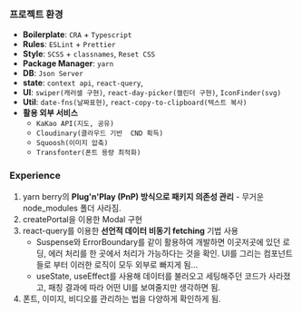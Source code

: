 ### 프로젝트 환경

- **Boilerplate**: `CRA` + `Typescript`
- **Rules**: `ESLint` + `Prettier`
- **Style**: `SCSS` + `classnames`, `Reset CSS`
- **Package Manager**: `yarn`
- **DB**: `Json Server`
- **state**: `context api`, `react-query`,
- **UI**: `swiper(캐러셀 구현)`, `react-day-picker(캘린더 구현)`, `IconFinder(svg)`
- **Util**: `date-fns(날짜표현)`, `react-copy-to-clipboard(텍스트 복사)`
- **활용 외부 서비스**
    - `KaKao API(지도, 공유)`
    - `Cloudinary(클라우드 기반  CND 획득)`
    - `Squoosh(이미지 압축)`
    - `Transfonter(폰트 용량 최적화)`

### Experience

1. yarn berry의 **Plug'n'Play (PnP) 방식으로 패키지 의존성 관리** - 무거운 node_modules 폴더 사라짐.
1. createPortal을 이용한 Modal 구현
1. react-query를 이용한 **선언적 데이터 비동기 fetching** 기법 사용
    - Suspense와 ErrorBoundary를 같이 활용하여 개발하면 이곳저곳에 있던 로딩, 에러 처리를 한 곳에서 처리가 가능하다는 것을 확인. UI를 그리는 컴포넌트들로 부터 이러한 로직이 모두 외부로
      빠지게 됨...
    - useState, useEffect를 사용해 데이터를 불러오고 세팅해주던 코드가 사라졌고, 패칭 결과에 따라 어떤 UI를 보여줄지만 생각하면 됨.
1. 폰트, 이미지, 비디오를 관리하는 법을 다양하게 확인하게 됨. 

